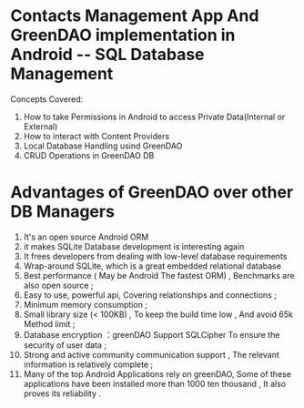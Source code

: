 # Contacts Management App And GreenDAO implementation in Android -- SQL Database Management
Concepts Covered:
1) How to take Permissions in Android to access Private Data(Internal or External)
2) How to interact with Content Providers
3) Local Database Handling usind GreenDAO
4) CRUD Operations in GreenDAO DB
# Advantages of GreenDAO over other DB Managers
1) It's an open source Android ORM
2) it makes SQLite Database development is interesting again
3) It frees developers from dealing with low-level database requirements
4) Wrap-around SQLite, which is a great embedded relational database
5) Best performance ( May be Android The fastest ORM) , Benchmarks are also open source ;
6) Easy to use, powerful api, Covering relationships and connections ;
7) Minimum memory consumption ;
8) Small library size (< 100KB) , To keep the build time low , And avoid 65k Method limit ;
9) Database encryption ：greenDAO Support SQLCipher To ensure the security of user data ;
10) Strong and active community communication support , The relevant information is relatively complete ;
11) Many of the top Android Applications rely on greenDAO, Some of these applications have been installed more than 1000 ten thousand , It also proves its reliability .
